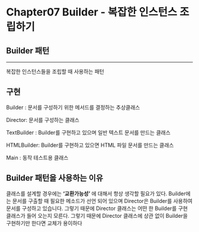 # Chapter07 Builder - 복잡한 인스턴스 조립하기

## Builder 패턴

---

복잡한 인스턴스들을 조립할 때 사용하는 패턴

## 구현

Builder : 문서를 구성하기 위한 메서드를 결정하는 추상클래스

Director: 문서를 구성하는 클래스

TextBuilder : Builder를 구현하고 있으며 일반 텍스트 문서를 만드는 클래스

HTMLBuilder: Builder를 구현하고 있으면 HTML 파일 문서를 만드는 클래스

Main : 동작 테스트용 클래스

## Builder 패턴을 사용하는 이유

클래스를 설계할 경우에는 **‘교환가능성’** 에 대해서 항상 생각할 필요가 있다. 
Builder에는 문서를 구출할 때 필요한 메소드가 선언 되어 있으며 Director은 Builder를 사용하여 문서를 구성하고 있습니다. 
그렇기 때문에 Director 클래스는 어떤 한 Builder를 구현 클래스가 들어 오는지 모른다. 그렇기 때문에 Director 클래스에 상관 없이 
Builder을 구현하기만 한다면  교체가 용이하다